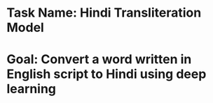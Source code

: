 # Task Name: Hindi Transliteration Model
# Goal: Convert a word written in English script to Hindi using deep learning

